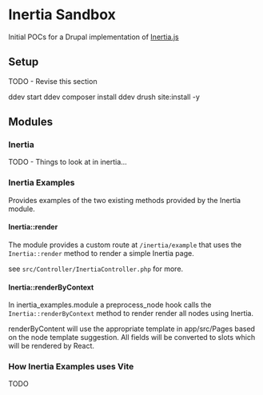 # Inertia Sandbox

Initial POCs for a Drupal implementation of [Inertia.js](https://inertiajs.com/)

## Setup

TODO - Revise this section

ddev start
ddev composer install
ddev drush site:install -y

## Modules

### Inertia

TODO - Things to look at in inertia...

### Inertia Examples

Provides examples of the two existing methods provided by the Inertia module.

#### Inertia::render

The module provides a custom route at `/inertia/example` that uses the
`Inertia::render` method to render a simple Inertia page.

see `src/Controller/InertiaController.php` for more.

#### Inertia::renderByContext

In inertia_examples.module a preprocess_node hook calls the
`Inertia::renderByContext` method to render render all nodes using
Inertia.

renderByContent will use the appropriate template in app/src/Pages based on the
node template suggestion. All fields will be converted to slots which will be
rendered by React.

### How Inertia Examples uses Vite

TODO
